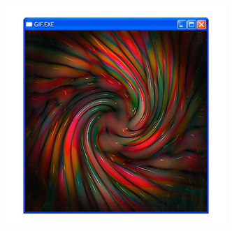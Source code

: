 ![til](https://raw.githubusercontent.com/Deluca-Syntax-Error/Deluca-Syntax-Error/refs/heads/main/win.gif)
